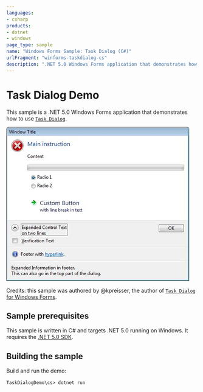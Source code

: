 ```yaml
---
languages:
- csharp
products:
- dotnet
- windows
page_type: sample
name: "Windows Forms Sample: Task Dialog (C#)"
urlFragment: "winforms-taskdialog-cs"
description: ".NET 5.0 Windows Forms application that demonstrates how to use Task Dialog"
---
```


# Task Dialog Demo

This sample is a .NET 5.0 Windows Forms application that demonstrates how to use [`Task Dialog`](https://docs.microsoft.com/en-us/windows/win32/controls/task-dialogs-overview).

![Screenshot](../images/screenshot.jpg)

Credits: this sample was authored by @kpreisser, the author of [`Task Dialog` for Windows Forms](https://github.com/dotnet/winforms/pull/1133).

## Sample prerequisites

This sample is written in C# and targets .NET 5.0 running on Windows. It requires the [.NET 5.0 SDK](https://dotnet.microsoft.com/download/dotnet/5.0).

## Building the sample

Build and run the demo:

```
TaskDialogDemo\cs> dotnet run
```
